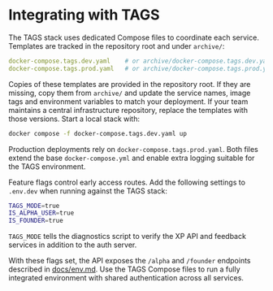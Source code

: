 # Integrating with TAGS

The TAGS stack uses dedicated Compose files to coordinate each service.
Templates are tracked in the repository root and under `archive/`:

```yaml
docker-compose.tags.dev.yaml    # or archive/docker-compose.tags.dev.yaml
docker-compose.tags.prod.yaml   # or archive/docker-compose.tags.prod.yaml
```

Copies of these templates are provided in the repository root. If they are
missing, copy them from `archive/` and update the service names, image tags and
environment variables to match your deployment. If your team
maintains a central infrastructure repository, replace the templates with those
versions. Start a local stack with:

```bash
docker compose -f docker-compose.tags.dev.yaml up
```

Production deployments rely on `docker-compose.tags.prod.yaml`. Both files
extend the base `docker-compose.yml` and enable extra logging suitable for the
TAGS environment.

Feature flags control early access routes. Add the following settings to `.env.dev` when
running against the TAGS stack:

```bash
TAGS_MODE=true
IS_ALPHA_USER=true
IS_FOUNDER=true
```

`TAGS_MODE` tells the diagnostics script to verify the XP API and
feedback services in addition to the auth server.

With these flags set, the API exposes the `/alpha` and `/founder` endpoints described in
[docs/env.md](env.md). Use the TAGS Compose files to run a fully integrated environment
with shared authentication across all services.
